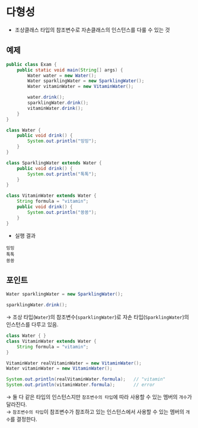 # 다형성
- 조상클래스 타입의 참조변수로 자손클래스의 인스턴스를 다룰 수 있는 것

## 예제
```java
public class Exam {
	public static void main(String[] args) {
		Water water = new Water();
		Water sparklingWater = new SparklingWater();
		Water vitaminWater = new VitaminWater();

		water.drink();
		sparklingWater.drink();
		vitaminWater.drink();
	}
}

class Water {
	public void drink() {
		System.out.println("밍밍");
	}
}

class SparklingWater extends Water {
	public void drink() {
		System.out.println("톡톡");
	}
}

class VitaminWater extends Water {
    String formula = "vitamin";
	public void drink() {
		System.out.println("쑝쑝");
	}
}
```
- 실행 결과
```text
밍밍
톡톡
쑝쑝
```

## 포인트
```java
Water sparklingWater = new SparklingWater();

sparklingWater.drink();
```
→ 조상 타입(`Water`)의 참조변수(`sparklingWater`)로 자손 타입(`SparklingWater`)의 인스턴스를 다루고 있음.

```java
class Water { }
class VitaminWater extends Water {
    String formula = "vitamin";
}
```
```java
VitaminWater realVitaminWater = new VitaminWater();
Water vitaminWater = new VitaminWater();

System.out.println(realVitaminWater.formula);   // "vitamin"
System.out.println(vitaminWater.formula);       // error
```
→ 둘 다 같은 타입의 인스턴스지만 `참조변수의 타입`에 따라 사용할 수 있는 멤버의 `개수`가 달라진다. \
→ `참조변수의 타입`이 참조변수가 참조하고 있는 인스턴스에서 사용할 수 있는 멤버의 `개수`를 결정한다.
